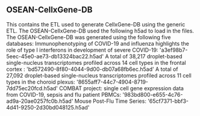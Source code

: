 ## OSEAN-CellxGene-DB

This contains the ETL used to generate CellxGene-DB using the generic ETL. The OSEAN-CellxGene-DB used the following h5ad to load in the files.
The OSEAN-CellxGene-DB was generated using the following five databases:
Immunophenotyping of COVID-19 and influenza highlights the role of type I interferons in development of severe COVID-19: 'a3ef98b7-5eec-45e0-ae73-db13324bac22.h5ad'
A total of 38,217 droplet-based single-nucleus transcriptomes profiled across 14 cell types in the frontal cortex : 'bd572490-8f80-4044-9d00-db07a68fb6ec.h5ad'
A total of 27,092 droplet-based single-nucleus transcriptomes profiled across 11 cell types in the choroid plexus: '8655aff7-44c7-4904-8719-7dd75ec20fcd.h5ad'
COMBAT project: single cell gene expression data from COVID-19, sepsis and flu patient PBMCs: '983bd800-e655-4c76-ad9a-20ae0257fc0b.h5ad'
Mouse Post-Flu Time Series: '65cf7371-bbf3-4d41-9250-2d30bd048125.h5ad'
